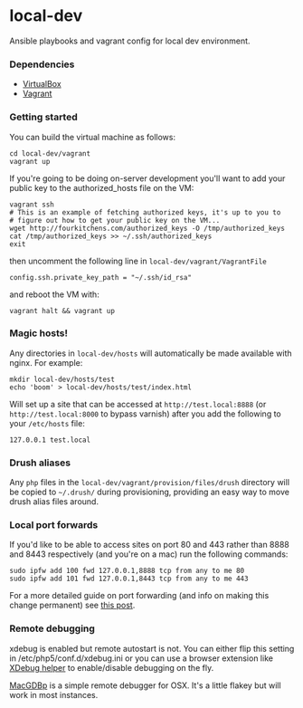 local-dev
=========

Ansible playbooks and vagrant config for local dev environment.

### Dependencies

* [VirtualBox](https://www.virtualbox.org/)
* [Vagrant](http://www.vagrantup.com/)

### Getting started

You can build the virtual machine as follows:

```shell
cd local-dev/vagrant
vagrant up
```

If you're going to be doing on-server development you'll want to add your public
key to the authorized_hosts file on the VM:

```shell
vagrant ssh
# This is an example of fetching authorized keys, it's up to you to
# figure out how to get your public key on the VM...
wget http://fourkitchens.com/authorized_keys -O /tmp/authorized_keys
cat /tmp/authorized_keys >> ~/.ssh/authorized_keys
exit
```

then uncomment the following line in ```local-dev/vagrant/VagrantFile```

```
config.ssh.private_key_path = "~/.ssh/id_rsa"
```

and reboot the VM with:

```shell
vagrant halt && vagrant up
```

### Magic hosts!

Any directories in ```local-dev/hosts``` will automatically be made available with
nginx. For example:

```shell
mkdir local-dev/hosts/test
echo 'boom' > local-dev/hosts/test/index.html
```

Will set up a site that can be accessed at ```http://test.local:8888``` (or
```http://test.local:8000``` to bypass varnish) after you add the following
to your ```/etc/hosts``` file:

```
127.0.0.1 test.local
```

### Drush aliases

Any ```php``` files in the ```local-dev/vagrant/provision/files/drush``` directory
will be copied to ```~/.drush/``` during provisioning, providing an easy way to move
drush alias files around.

### Local port forwards

If you'd like to be able to access sites on port 80 and 443 rather than 8888 and 8443
respectively (and you're on a mac) run the following commands:

```shell
sudo ipfw add 100 fwd 127.0.0.1,8888 tcp from any to me 80
sudo ipfw add 101 fwd 127.0.0.1,8443 tcp from any to me 443
```

For a more detailed guide on port forwarding (and info on making this change permanent)
see [this post](http://www.dmuth.org/node/1404/web-development-port-80-and-443-vagrant).

### Remote debugging

xdebug is enabled but remote autostart is not. You can either flip this setting in
/etc/php5/conf.d/xdebug.ini or you can use a browser extension like [XDebug helper](https://chrome.google.com/webstore/detail/xdebug-helper/eadndfjplgieldjbigjakmdgkmoaaaoc)
to enable/disable debugging on the fly.

[MacGDBp](http://www.bluestatic.org/software/macgdbp/) is a simple remote debugger
for OSX. It's a little flakey but will work in most instances.
